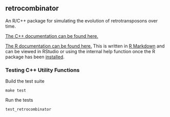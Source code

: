 ## retrocombinator

An R/C++ package for simulating the evolution of retrotransposons over time.

[The C++ documentation can be found here.](https://sams25.github.io/retrocombinator/
"C++ documentation")

[The R documentation can be found here.](./man/ "R documentation") This is
written in [R Markdown](https://rmarkdown.rstudio.com/ "R Markdown") and can be
viewed in RStudio or using the internal help function once the R package has
been
[installed](https://cran.r-project.org/web/packages/githubinstall/vignettes/githubinstall.html
"Install R Packages Hosted on Github").

### Testing C++ Utility Functions

Build the test suite

```
make test
```

Run the tests 

```
test_retrocombinator
```
